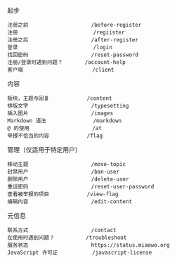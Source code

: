 起步

    注册之前                    /before-register
    注册                        /regiister
    注册之后                    /after-register
    登录                        /login
    找回密码                    /reset-password
    注册/登录时遇到问题？       /account-help
    客户端                      /client

内容

    板块，主题与回复            /content
    排版文字                    /typesetting
    插入图片                    /images
    Markdown 语法               /markdown
    @ 的使用                    /at
    举报不恰当的内容            /flag

管理（仅适用于特定用户）

    移动主题                    /move-topic
    封禁用户                    /ban-user
    删除用户                    /delete-user
    重设密码                    /reset-user-password
    查看被举报的项目            /view-flag
    编辑内容                    /edit-content

元信息

    联系方式                    /contact
    在使用时遇到问题？          /troubleshoot
    服务状态                    https://status.miaowo.org
    JavaScript 许可证           /javascript-license

